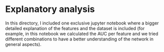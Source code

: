 # Explanatory analysis
In this directory, I included one exclusive jupyter notebook where a bigger detailed explanation of the features and the dataset is included (for example, in this notebook we calculated the AUC per feature and we tried different combinations to have a better understanding of the network in general aspects).
